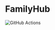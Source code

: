 <h1>FamilyHub</H1>

![GitHub Actions](https://github.com/Branuz/FamilyHub/workflows/Python%20application/badge.svg) 
